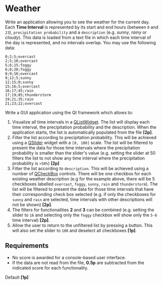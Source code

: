 # Weather
Write an application allowing you to see the weather for the current day. Each **Time Interval** is represented by its start and end hours (between `0` and `23`), `precipitation probability` and a `description` (e.g. *sunny*, *rainy* or *cloudy*). This data is loaded from a text file in which each time interval of the day is represented, and no intervals overlap. You may use the following data:

`0;2;5;overcast`\
`2;5;10;overcast`\
`5;6;15;foggy`\
`6;8;20;foggy`\
`8;9;10;overcast`\
`9;12;5;sunny`\
`12;15;0;sunny`\
`15;16;5;overcast`\
`16;17;45;rain`\
`17;19;85;thunderstorm`\
`19;21;35;rain`\
`21;23;22;overcast`

Write a GUI application using the Qt framework which allows to:
1. Visualize all time intervals in a [QListWidget](https://doc.qt.io/qt-5/qlistwidget.html). The list will display each time interval, the precipitation probability and the description. When the application starts, the list is automatically populated from the file  **[2p]**.
2. Filter the list according to precipitation probability. This will be achieved using a [QSlider](https://doc.qt.io/qt-5/qslider.html) widget with a `[0, 100]` scale. The list will be filtered to present the data for those time intervals where the precipitation probability is smaller than the slider's value (e.g. setting the slider at 50 filters the list to not show any time interval where the precipitation probability is `>50%`) **[2p]**
3. Filter the list according to `description`. This will be achieved using a number of [QCheckBox](https://doc.qt.io/qt-5/qcheckbox.html) controls. There will be one checkbox for each existing weather description (e.g for the example above, there will be 5 checkboxes labelled `overcast`, `foggy`, `sunny`, `rain` and `thunderstorm`). The list will be filtered to present the data for those time intervals that have their corresponding check box selected (e.g. if only the checkboxes for `sunny` and `rain` are selected, time intervals with other  descriptions will not be shown) **[2p]**.
4. The filters for functionalities **2** and **3** can be combined (e.g. setting the slider to `16` and selecting only the `foggy` checkbox will show only the `5-6` time interval) **[2p]**.
5. Allow the user to return to the unfiltered list by pressing a button. This will also set the slider to `100` and deselect all checkboxes **[1p]**.

## Requirements
* No score is awarded for a console-based user interface.
* If the data are not read from the file, **0.5p** are subtracted from the indicated score for each functionality.

Default **[1p]**
